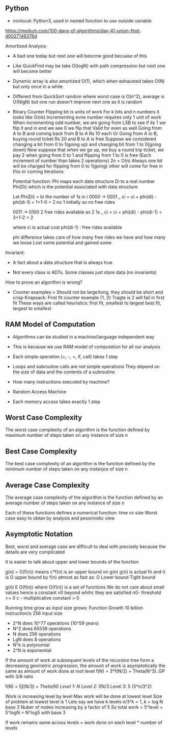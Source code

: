 Python
------
- nonlocal: Python3, used in nested function to use outside variable

https://medium.com/100-days-of-algorithms/day-41-union-find-d0027148376d

Amortized Analysis:
- A bad one today but next one will beocme good becuase of this
- Like QuickFind may be take O(logN) with path compression but next one will become better
- Dynamic array is also amortized O(1), which when exhausted takes O(N) but only once in a while
- Different from QuickSort random where worst case is O(n^2), average is O(NlgN) but one run doesn't 
  improve next one as it is random
- Binary Counter
  Flipping bit is units of work
  For k bits and n numbers it looks like O(nk)
  Incrementing evne number requires only 1 unit of work
  When incrementing odd number, we are going from LSB to see if its 1 we flip it and in end we see 0 we flip that
  Valid for even as well
  Going from A to B and coming back from B to A Rs 10 each
  Or Going from A to B, buying round ticket Rs 20 and B to A is free
  Suppose we considered changing a bit from 0 to 1(going up) and changing bit from 1 to 0(going down)
  Now suppose that when we go up, we buy a round trip ticket, we pay 2 when going from 0 to 1
  and flipping from 1 to 0 is free (Each increment of number than takes 2 operations) 
  2n = O(n)
  Always one bit will be charged for flipping from 0 to 1(going) other will come for free in this or coming iterations
  
  Potential function:
  Phi maps each data structure Di to a real number Phi(Di) which is the potential associated with data structure
  
  Let Phi(Di) = bi the number of 1s in i
  0000 -> 0001
   _
  ci = ci + phi(di) - phi(di-1) = 1+1-0 = 2
  no 1 initially so no free rides
 
  0011 -> 0100
  2 free rides available as 2 1s
  _
  ci = ci + phi(di) - phi(di-1) = 3+1-2 = 2

  where ci is actual cost
  phi(di-1) : free rides available

  phi difference takes care of how many free rides we have and how many we loose
  Lost some potential and gained some

Invariant:
- A fact about a data structure that is always true

- Not every class is ADTs. Some classes just store data (no invariants)

How to prove an algorithm is wrong?
- Counter examples > Should not be large/long, they should be short and crisp
  Knapsack: First fit counter example {1, 2} Tragte is 2 will fail in first fit
  These ways are called heuristics: first fit, smallest to largest best fit, largest to smallest

RAM Model of Computation
------------------------
- Algorithms can be studied in a machine/language independent way
- This is because we use RAM model of computation for all our analysis
- Each simple operation (+, -, =, if, call) takes 1 step
- Loops and subroutine calls are not simple operations
  They depend on the size of data and the contents of a subroutine

- How many instructions executed by machine? 
- Random Access Machine
- Each memory access takes exactly 1 step

Worst Case Complexity
---------------------
The worst case complexity of an algorithm is the function defined by maximum number of steps
taken on any instance of size n

Best Case Complexity
--------------------
The best case complexity of an algorithm is the function defined by the minimum number of steps
taken on any instanjce of size n

Average Case Complexity
----------------------
The average case complexity of the algorithm is the function defined by an average number of steps
taken on any instance of size n

Each of these functions defines a numerical function: time vs size
Worst case easy to obtan by analysis and pessimistic view

 
Asymptotic Notation
-------------------
Best, worst and average case are difficult to deal with precisely
because the details are very complicated

It is easier to talk about upper and lower bounds of the function

g(n) = O(f(n)) means c*f(n) is an upper bound on g(n)
      g(n) is actual fn and it is O upper bound by f(n)
atmost as fast as: O
Lower bound
Tight bound

g(n) E O(f(n)) where O(f(n)) is a set of functions
We do not care about small values hence a constant n0 beyond whihc they are satisfied
n0- threshold >= 0
c - multiplicative constant > 0

Running time grow as input size grows: Function Growth
10 billion instruction/s
256 input size
- 2^N does 10^77 operations (10^59 years)
- N^2 does 65536 operations
- N does 256 operations
- LgN does 8 operations
- N^k is polynomial
- 2^N is exponential

If the amount of work at subsequent levels of the recursion tree form a decreasing geometric progression, the
amount of work is asymptotically the same as amount of work done at root level
f(N) = 3*f(N/2) + Theta(N^3)..GP with 3/8 ratio

f(N) = 5*f(N/3) + Theta(N)
Level 1: N
Level 2: 5*N/3
Level 3: 5 (5*n/3^2)

Work is increasing level by level
Max work will be done at lowest level
Size of problem at lowest level is 1
Lets say we have k levels
n/3^k = 1, k = log N base 3
Nuber of nodes increasing by a factor of 5
So total work = 5^level = 5^logN = N^log5 with base 3

If work remains same across levels = work done on each level * number of levels


